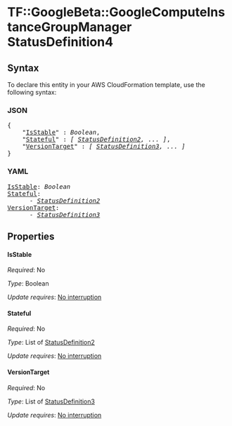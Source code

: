 # TF::GoogleBeta::GoogleComputeInstanceGroupManager StatusDefinition4

## Syntax

To declare this entity in your AWS CloudFormation template, use the following syntax:

### JSON

<pre>
{
    "<a href="#isstable" title="IsStable">IsStable</a>" : <i>Boolean</i>,
    "<a href="#stateful" title="Stateful">Stateful</a>" : <i>[ <a href="statusdefinition2.md">StatusDefinition2</a>, ... ]</i>,
    "<a href="#versiontarget" title="VersionTarget">VersionTarget</a>" : <i>[ <a href="statusdefinition3.md">StatusDefinition3</a>, ... ]</i>
}
</pre>

### YAML

<pre>
<a href="#isstable" title="IsStable">IsStable</a>: <i>Boolean</i>
<a href="#stateful" title="Stateful">Stateful</a>: <i>
      - <a href="statusdefinition2.md">StatusDefinition2</a></i>
<a href="#versiontarget" title="VersionTarget">VersionTarget</a>: <i>
      - <a href="statusdefinition3.md">StatusDefinition3</a></i>
</pre>

## Properties

#### IsStable

_Required_: No

_Type_: Boolean

_Update requires_: [No interruption](https://docs.aws.amazon.com/AWSCloudFormation/latest/UserGuide/using-cfn-updating-stacks-update-behaviors.html#update-no-interrupt)

#### Stateful

_Required_: No

_Type_: List of <a href="statusdefinition2.md">StatusDefinition2</a>

_Update requires_: [No interruption](https://docs.aws.amazon.com/AWSCloudFormation/latest/UserGuide/using-cfn-updating-stacks-update-behaviors.html#update-no-interrupt)

#### VersionTarget

_Required_: No

_Type_: List of <a href="statusdefinition3.md">StatusDefinition3</a>

_Update requires_: [No interruption](https://docs.aws.amazon.com/AWSCloudFormation/latest/UserGuide/using-cfn-updating-stacks-update-behaviors.html#update-no-interrupt)

